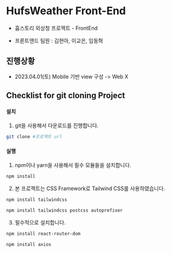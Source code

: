 # HufsWeather Front-End
- 훕스토리 외상청 프로젝트 - FrontEnd

- 프론트엔드 팀원 : 김현아, 이교은, 임동혁


## 진행상황
- 2023.04.01(토) Mobile 기반 view 구성 -> Web X

## Checklist for git cloning Project
#### 설치
  1. git을 사용해서 다운로드를 진행합니다.  
  
  ```bash
  git clone #프로젝트 url
  ```

#### 실행
  1. npm이나 yarn을 사용해서 필수 모듈들을 설치합니다.

  ```bash
  npm install
  ```

  2. 본 프로젝트는 CSS Framework로 Tailwind CSS를 사용하였습니다.
  ```bash
  npm install tailwindcss
  ```
  ```bash
  npm install tailwindcss postcss autoprefixer
  ```

  3. 필수적으로 설치합니다.
  ```bash
  npm install react-router-dom
  ```
  ```bash
  npm install axios
  ```
